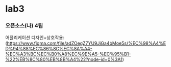 # lab3
### 오픈소스(나) 4팀

어플리케이션 디자인+상호작용:  
(https://www.figma.com/file/adZOegZ7YU9JiGa4bMoe5s/%EC%98%A4%ED%94%88%EC%86%8C%EC%8A%A4-%EC%A3%BC%EC%B0%A8%EC%9E%A5-%EC%95%B1-%22%EB%8C%80%EB%8B%A4%22?node-id=0%3A1)
